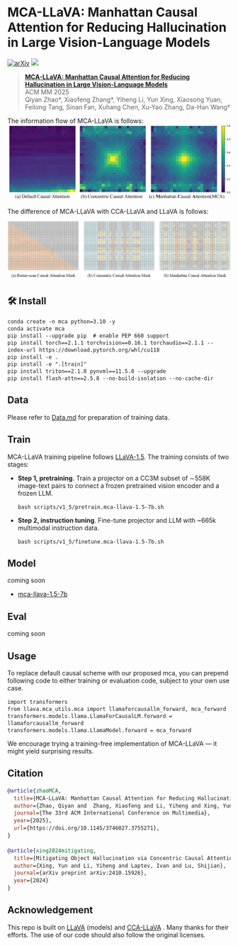 # MCA-LLaVA: Manhattan Causal Attention for Reducing Hallucination in Large Vision-Language Models 

[![arXiv](https://img.shields.io/badge/Arxiv-2410.15926-b31b1b.svg?logo=arXiv)](https://arxiv.org/abs/2507.09184) <a href="https://huggingface.co/papers/2410.15926"></a> <a href='https://huggingface.co'><img src='https://img.shields.io/badge/%F0%9F%A4%97%20Hugging%20Face-Model-blue'></a> 


> **[MCA-LLaVA: Manhattan Causal Attention for Reducing Hallucination in Large Vision-Language Models](https://doi.org/10.1145/3746027.3755271)**<br>
> ACM MM 2025<br>
> Qiyan Zhao*, Xiaofeng Zhang*, Yiheng Li, Yun Xing, Xiaosong Yuan, Feilong Tang, Sinan Fan, Xuhang Chen, Xu-Yao Zhang, Da-Han Wang†<br>

The information flow of MCA-LLaVA is follows:
![image](https://github.com/ErikZ719/MCA-LLaVA/blob/main/information-flow.png)


The difference of MCA-LLaVA with CCA-LLaVA and LLaVA is follows:

![image](https://github.com/ErikZ719/MCA-LLaVA/blob/main/Manhattan-Causal-Masking.png)

## 🛠️ Install
```
conda create -n mca python=3.10 -y
conda activate mca
pip install --upgrade pip  # enable PEP 660 support
pip install torch==2.1.1 torchvision==0.16.1 torchaudio==2.1.1 --index-url https://download.pytorch.org/whl/cu118
pip install -e .
pip install -e ".[train]"
pip install triton==2.1.0 pynvml==11.5.0 --upgrade
pip install flash-attn==2.5.8 --no-build-isolation --no-cache-dir
```
## Data
Please refer to [Data.md](https://github.com/ErikZ719/MCA-LLaVA/blob/main/docs/Data.md) for preparation of training data.

## Train
MCA-LLaVA training pipeline follows [LLaVA-1.5](https://github.com/haotian-liu/LLaVA). The training consists of two stages:
- **Step 1, pretraining**. Train a projector on a CC3M subset of ∼558K image-text pairs to connect a frozen pretrained vision encoder and a frozen LLM.
  ```
  bash scripts/v1_5/pretrain.mca-llava-1.5-7b.sh
  ```
- **Step 2, instruction tuning**. Fine-tune projector and LLM with ~665k multimodal instruction data.
  ```
  bash scripts/v1_5/finetune.mca-llava-1.5-7b.sh
  ```
  
## Model
coming soon
- [mca-llava-1.5-7b](https://huggingface.co/)

## Eval
coming soon

## Usage
To replace default causal scheme with our proposed mca, you can prepend following code to either training or evaluation code, subject to your own use case.
```
import transformers
from llava.mca_utils.mca import llamaforcausallm_forward, mca_forward 
transformers.models.llama.LlamaForCausalLM.forward = llamaforcausallm_forward
transformers.models.llama.LlamaModel.forward = mca_forward
```
We encourage trying a training-free implementation of MCA-LLaVA — it might yield surprising results.

## Citation
```bibtex
@article{zhaoMCA,
  title={MCA-LLaVA: Manhattan Causal Attention for Reducing Hallucination in Large Vision-Language Models},
  author={Zhao, Qiyan and  Zhang, Xiaofeng and Li, Yiheng and Xing, Yun and Yuan, Xiaosong and Tang, Feilong and Fan, Sinan and Chen, Xuhang and Zhang, Xu-Yao and Wang, Da-Han},
  journal={The 33rd ACM International Conference on Multimedia},
  year={2025},
  url={https://doi.org/10.1145/3746027.3755271}, 
}

@article{xing2024mitigating,
  title={Mitigating Object Hallucination via Concentric Causal Attention},
  author={Xing, Yun and Li, Yiheng and Laptev, Ivan and Lu, Shijian},
  journal={arXiv preprint arXiv:2410.15926},
  year={2024}
}
```
## Acknowledgement

This repo is built on [LLaVA](https://github.com/haotian-liu/LLaVA) (models) and [CCA-LLaVA]([https://github.com/pkunlp-icler/FastV](https://github.com/xing0047/cca-llava)) . Many thanks for their efforts. The use of our code should also follow the original licenses.
